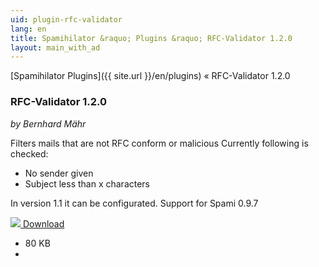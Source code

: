 ```yaml
---
uid: plugin-rfc-validator
lang: en
title: Spamihilator &raquo; Plugins &raquo; RFC-Validator 1.2.0
layout: main_with_ad
---
```


[Spamihilator Plugins]({{ site.url }}/en/plugins) &laquo; RFC-Validator 1.2.0

### RFC-Validator 1.2.0

_by Bernhard Mähr_

Filters mails that are not RFC conform or malicious 
Currently following is checked:

* No sender given 
* Subject less than x characters

In version 1.1 it can be configurated. 
Support for Spami 0.9.7

<div class="downloadsection">
<a href="http://www.spamihilator.com/updates/plugins/maehr/RFCValidator_1_2_0.exe" class="radius button left" id="download-button"><img src="{{site.url}}/images/download-arrow.png"> Download</a>
<ul id="download-notes">
<li>80 KB</li>
<li></li>
</ul>
</div>

